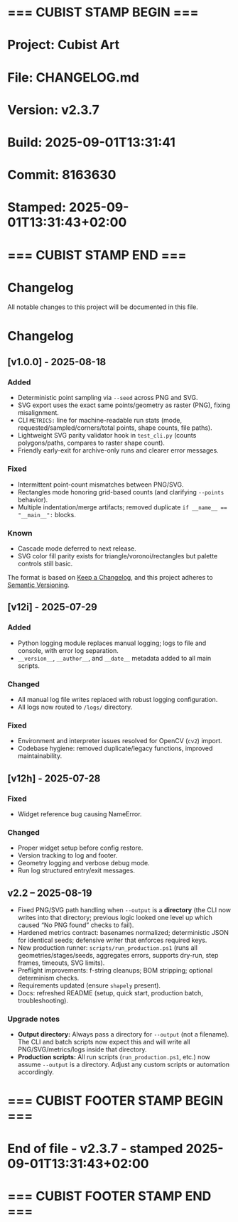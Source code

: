 # === CUBIST STAMP BEGIN ===
# Project: Cubist Art
# File: CHANGELOG.md
# Version: v2.3.7
# Build: 2025-09-01T13:31:41
# Commit: 8163630
# Stamped: 2025-09-01T13:31:43+02:00
# === CUBIST STAMP END ===
<!-- Keep a Changelog: https://keepachangelog.com/en/1.0.0/ -->
# Changelog

All notable changes to this project will be documented in this file.

 # Changelog

## [v1.0.0] - 2025-08-18
### Added
- Deterministic point sampling via `--seed` across PNG and SVG.
- SVG export uses the exact same points/geometry as raster (PNG), fixing misalignment.
- CLI `METRICS:` line for machine-readable run stats (mode, requested/sampled/corners/total points, shape counts, file paths).
- Lightweight SVG parity validator hook in `test_cli.py` (counts polygons/paths, compares to raster shape count).
- Friendly early-exit for archive-only runs and clearer error messages.

### Fixed
- Intermittent point-count mismatches between PNG/SVG.
- Rectangles mode honoring grid-based counts (and clarifying `--points` behavior).
- Multiple indentation/merge artifacts; removed duplicate `if __name__ == "__main__":` blocks.

### Known
- Cascade mode deferred to next release.
- SVG color fill parity exists for triangle/voronoi/rectangles but palette controls still basic.


The format is based on [Keep a Changelog](https://keepachangelog.com/en/1.0.0/), and this project adheres to [Semantic Versioning](https://semver.org/spec/v2.0.0.html).

## [v12i] - 2025-07-29
### Added
- Python logging module replaces manual logging; logs to file and console, with error log separation.
- `__version__`, `__author__`, and `__date__` metadata added to all main scripts.

### Changed
- All manual log file writes replaced with robust logging configuration.
- All logs now routed to `/logs/` directory.

### Fixed
- Environment and interpreter issues resolved for OpenCV (`cv2`) import.
- Codebase hygiene: removed duplicate/legacy functions, improved maintainability.

## [v12h] - 2025-07-28
### Fixed
- Widget reference bug causing NameError.

### Changed
- Proper widget setup before config restore.
- Version tracking to log and footer.
- Geometry logging and verbose debug mode.
- Run log structured entry/exit messages.

## v2.2 – 2025-08-19

- Fixed PNG/SVG path handling when `--output` is a **directory** (the CLI now writes into that directory; previous logic looked one level up which caused “No PNG found” checks to fail).
- Hardened metrics contract: basenames normalized; deterministic JSON for identical seeds; defensive writer that enforces required keys.
- New production runner: `scripts/run_production.ps1` (runs all geometries/stages/seeds, aggregates errors, supports dry-run, step frames, timeouts, SVG limits).
- Preflight improvements: f-string cleanups; BOM stripping; optional determinism checks.
- Requirements updated (ensure `shapely` present).
- Docs: refreshed README (setup, quick start, production batch, troubleshooting).

### Upgrade notes

- **Output directory:**
  Always pass a directory for `--output` (not a filename). The CLI and batch scripts now expect this and will write all PNG/SVG/metrics/logs inside that directory.
- **Production scripts:**
  All run scripts (`run_production.ps1`, etc.) now assume `--output` is a directory. Adjust any custom scripts or automation accordingly.



# === CUBIST FOOTER STAMP BEGIN ===
# End of file - v2.3.7 - stamped 2025-09-01T13:31:43+02:00
# === CUBIST FOOTER STAMP END ===
